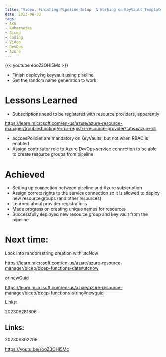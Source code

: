 ```yaml
---
title: "Video: Finishing Pipeline Setup  & Working on KeyVault Template - Azure Kubernetes Lab Series"
date: 2023-06-30
tags:
- AKS
- Kubernetes
- Bicep
- Coding
- Video
- DevOps
- Azure
---
```


{{< youtube eooZ3OHl5Mc >}}

* Finish deploying keyvault using pipeline
* Get the random name generation to work

# Lessons Learned

* Subscriptions need to be registered with resource providers, apparently

https://learn.microsoft.com/en-us/azure/azure-resource-manager/troubleshooting/error-register-resource-provider?tabs=azure-cli

* acccesPolicies are mandatory on KeyVaults, but not when RBAC is enabled
* Assign contributor role to Azure DevOps service connection to be able to create resource groups from pipeline

# Achieved

* Setting up connection between pipeline and Azure subscription
* Assign correct rights to the service connection so it is allowed to deploy new resource groups (and other resources)
* Learned about provider registrations
* Made progress on creating unique names for resources
* Successfully deployed new resource group and key vault from the pipeline

# Next time:

Look into random string creation with utcNow

https://learn.microsoft.com/en-us/azure/azure-resource-manager/bicep/bicep-functions-date#utcnow

or newGuid

https://learn.microsoft.com/en-us/azure/azure-resource-manager/bicep/bicep-functions-string#newguid

Links:

202306281806

## Links:

202306302206

https://youtu.be/eooZ3OHl5Mc
